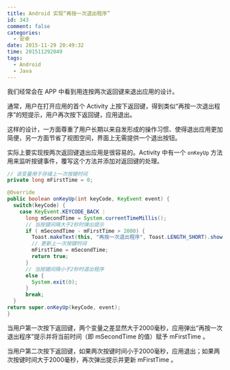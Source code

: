 ```yaml
---
title: Android 实现“再按一次退出程序”
id: 343
comment: false
categories:
  - 安卓
date: 2015-11-29 20:49:32
time: 201511292049
tags:
  - Android
  - Java
---
```


我们经常会在 APP 中看到用连按两次返回键来退出应用的设计。

通常，用户在打开应用的首个 Activity 上按下返回键，得到类似“再按一次退出程序”的短提示，用户再次按下返回键，应用退出。
<!--more-->

这样的设计，一方面尊重了用户长期以来自发形成的操作习惯、使得退出应用更加简便，另一方面节省了视图空间，界面上无需提供一个退出按钮。

实际上要实现按两次返回键退出应用是很容易的。Activity 中有一个 `onKeyUp` 方法用来监听按键事件，覆写这个方法并添加对返回键的处理。

``` java
// 该变量用于存储上一次按键时间
private long mFirstTime = 0;

@Override  
public boolean onKeyUp(int keyCode, KeyEvent event) {
  switch(keyCode) {  
    case KeyEvent.KEYCODE_BACK :
      long mSecondTime = System.currentTimeMillis();   
      // 当按键间隔大于2秒时弹出提示
      if ( mSecondTime - mFirstTime > 2000) {  
        Toast.makeText(this, "再按一次退出程序", Toast.LENGTH_SHORT).show();
        // 更新上一次按键时间
        mFirstTime = mSecondTime; 
        return true; 
      }
      // 当按键间隔小于2秒时退出程序
      else {
        System.exit(0);
      }   
      break;  
  }  
return super.onKeyUp(keyCode, event); 
}
```

当用户第一次按下返回键，两个变量之差显然大于2000毫秒，应用弹出“再按一次退出程序”提示并将当前时间（即 mSecondTime 的值）赋予 mFirstTime 。

当用户第二次按下返回键，如果两次按键时间小于2000毫秒，应用退出；如果两次按键时间大于2000毫秒，再次弹出提示并更新 mFirstTime 。